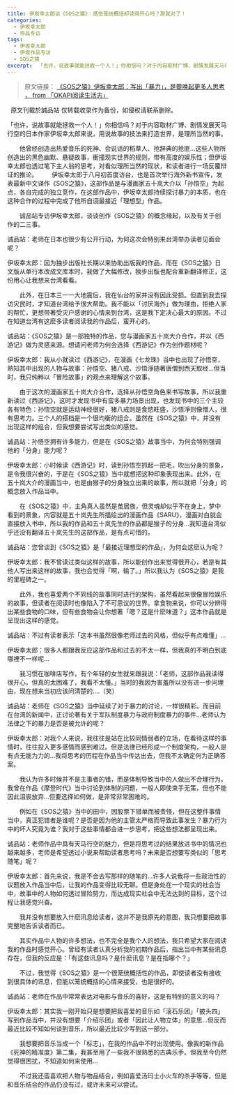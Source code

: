 ```yaml
---
title: 伊坂幸太郎谈《SOS之猿》：感觉笼统概括却读得开心吗？那就对了！
categories:
  - 伊坂幸太郎
  - 作品专访
tags:
  - 伊坂幸太郎
  - 伊坂作品专访
  - SOS之猿
excerpt: 　「也许，说故事就能拯救一个人！」你相信吗？对于内容取材广博、剧情发展天马行空的日本作家伊坂幸太郎来说，用说故事的技法来打造世界，是理所当然的事。诚品站专访伊坂幸太郎，谈谈创作《SOS之猿》的概念缘起，以及有关于创作的二三事。
---
```

> 原文链接：
[《SOS之猿》伊坂幸太郎：写出「暴力」，是要唤起更多人思考 ， from 「OKAPI阅读生活志」](http://blog.sina.com.cn/s/blog_e43a7c790102ya18.html)

&nbsp;
原文刊載於誠品站
仅转载收录作为备份，如侵权请联系删除。


「也许，说故事就能拯救一个人！」你相信吗？对于内容取材广博、剧情发展天马行空的日本作家伊坂幸太郎来说，用说故事的技法来打造世界，是理所当然的事。

　　他曾经创造出热爱音乐的死神、会说话的稻草人、抢辞典的抢匪…这些人物所创造出的黑色幽默、悬疑故事，衝撞现实世界的规则，带有高度的娱乐性；但伊坂幸太郎也透过笔下主人翁的思考，对看似理所当然的现状，和读者进行一场反覆辩证的推论。
　　伊坂幸太郎于八月初首度访台，也是首次举行海外新书宣传，发表最新中文译作《SOS之猿》，这部作品是与漫画家五十岚大介以「孙悟空」为起点，各自完成的独立竞作，在这部作品中，伊坂幸太郎持续探讨暴力的本质，也在这种合作的过程中完成了他所自诩最接近「理想型」作品。

　　诚品站专访伊坂幸太郎，谈谈创作《SOS之猿》的概念缘起，以及有关于创作的二三事。

诚品站：老师在日本也很少有公开行动，为何这次会特别来台湾举办读者见面会呢？

伊坂幸太郎：因为独步出版社长期以来协助出版我的作品，而在《SOS之猿》日文版从单行本改成文库本时，我做了大幅修改，独步出版也配合重新翻译修正，这份用心让我想来台湾看看。

　　此外，在日本三一一大地震后，我在仙台的家并没有因此受损。但直到我去探访灾民时，才知道台湾给予很大帮助。我不能以「讨厌海外」做为理由，拒绝人家的帮忙，更想带著受灾户感谢的心情来到台湾，这是我下定决心最大的原因。不过在知道台湾有这麽多读者阅读我的作品后，蛮开心的。

诚品站：《SOS之猿》是一部独特的作品，您与漫画家五十岚大介合作，并以《西游记》做为灵感来源。想请问老师为何会选择《西游记》作为创作题材呢？

伊坂幸太郎：我从小就读过《西游记》，在漫画《七龙珠》当中也出现了孙悟空，熟知其中出现的人物与故事：孙悟空、猪八戒、沙悟淨随著唐僧到西天取经…但当时，我只纯粹以「冒险故事」的观点来理解这个故事。

　　由于这次的漫画家五十岚大介合作，选择从孙悟空角色来书写故事，所以我重新读过《西游记》，这时才发现书中有蛮多暴力场景出现，也发现书中的三个主较各有特色：孙悟空就是运动神经很好，猪八戒则是食慾旺盛，沙悟淨则像僧人，很有思考力。三个人的搭档是一个很均衡的组合。虽然在《SOS之猿》中，并没有出现这样的组合，但我想要尝试写出类似的感觉。

诚品站：孙悟空拥有许多能力，但是在《SOS之猿》故事当中，为何会特别强调他的「分身」能力呢？

伊坂幸太郎：小时候读《西游记》时，读到孙悟空抓起一把毛，吹出分身的景象，是令我很兴奋的，于是在《SOS之猿》当中就想把这种印象表现出来。此外，在五十岚大介的漫画当中，也是由猴子的分身独立出来的故事，所以就把「分身」的概念放入作品当中。

　　在《SOS之猿》中，主角真人虽然是茧居族，但灵魂却似乎不在身上，梦中看到的景象，内容就是五十岚先生所描绘出的漫画作品《SARU》，漫画对白就会直接放入书中，所以我的作品和五十岚先生的作品都是猴子的分身…我知道台湾似乎还没有翻译五十岚先生的这部作品，是有点可惜的。

诚品站：您曾谈到《SOS之猿》是「最接近理想型的作品」，为何会这麽认为呢？

伊坂幸太郎：我不曾读过类似这样的故事，所以能创作出来觉得很开心，若是有其他人写出来这样的故事，我也会觉得「啊，输了。」所以我认为《SOS之猿》是我的里程碑之一。

　　此外，我也喜爱两个不同线的故事同时进行的架构，虽然看起来很像冒险娱乐的故事，但读者在阅读时也像陷入了不可思议的世界。拿食物来说，你可以分辨得出某些食物的口味，但有些食物会让你想著「嗯？这是什麽味道？」这本作品就是呈现出这样的感觉。

诚品站：不过有读者表示「这本书虽然很像老师过去的风格，但似乎有点难懂」…

伊坂幸太郎：很多人都跟我反应这部作品和过去的不太一样，但我真的不明白到底哪裡不一样呢…

　　我习惯在咖啡店写作，有个年轻的女生就来跟我说：「老师，这部作品我读得很开心，但真的太困难了，我看不太懂。」当时的我因为害羞所以没有进一步问理由，现在想来当初应该问清楚的….（笑）

诚品站：老师在《SOS之猿》当中延续了对于暴力的讨论，一样很精彩。而目前在台湾的新闻中，正讨论著有关于军队制度暴力与政府制度暴力的事件…老师认为法律之下的暴力是否是被允许的呢？

伊坂幸太郎：对我个人来说，我往往是站在比较同情弱者的立场，在看待这样的事情时，往往投入更多感情而感到难过。但是法律已经形成一个制度架构，一般人是有点无能为力的…我将思考的历程在作品当中传达出去，但我不太确定何为正确答案。

　　我认为许多时候并不是主事者的错，而是体制导致当中的人做出不合理行为。我曾在作品《摩登时代》当中讨论到体制的问题，一般人即使束手无策，但也不能因此沮丧放弃…但要选择如何做，是非常非常困难的。

　　例如在《SOS之猿》当中的田中，因股票下错单而被责怪，但在这整件事情当中，真正犯错者是谁呢？是否是因为他的主管太严格而导致此事发生？暴力行为中的坏人究竟为谁？我对于这些事情都会进一步思考，把这些想法都呈现出来。

诚品站：老师作品中具有天马行空的魅力，但是将思考过的结果放进书中的情况也越来越多，老师是希望透过小说来帮助读者思考吗？未来是否想要写类似的「思考随笔」呢？

伊坂幸太郎：首先来说，我是不会去写那样的随笔的…许多人说我将一些政治性的议题放入作品当中后，让我的作品变得比较无聊。但是身处在一个现实的社会当中，故事中的人物如何透过冒险努力，而达成现实社会中无法达到的目标，这个过程让我感觉兴奋。

　　我并没有想要放入什麽讯息给读者，这并不是我原先的意图，我只想要把故事完整地告诉读者而已。

　　其实作品中人物的许多想法，也不完全是我个人的想法，我只希望大家在阅读我的作品时感觉开心。曾经有读者认真分析我的初期作品后，指出当中有某些讯息存在，但我的反应是：「有这些讯息吗？是什麽讯息？是在指哪个？」

　　不过，我觉得《SOS之猿》是一个很笼统概括性的作品，即使读者没有接收到很具体的讯息，但能以笼统概括的心情来接受，也是很好的。

诚品站：老师在作品中常常表达对电影与音乐的喜好，这是有特别的意义的吗？

伊坂幸太郎：其实我一刚开始只是想要把我喜爱的音乐如「滚石乐团」「披头四」写到作品当中，并没有想要「介绍乐团」或者「因此让人物立体」的意思…但反而最近比较不知如何谈到音乐，所以最近比较少写到这一部分。

　　我想要把音乐当成一个「标志」，在我的作品中不时出现使用。像我的新作品《死神的精准度》第二集，我甚至用了一些我不很熟悉的古典乐手。但我至今仍然觉得很困扰，不知道如何来使用…

　　不过我还蛮喜欢把人物与物品结合，例如喜爱汤玛士小火车的杀手等等，但是和音乐结合的作品仍没有过，或许未来可以尝试。